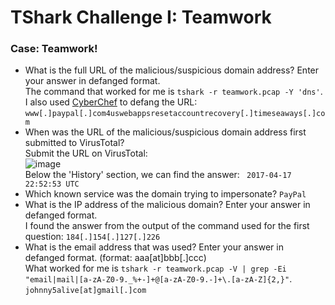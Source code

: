 # TShark Challenge I: Teamwork

### Case: Teamwork!
- What is the full URL of the malicious/suspicious domain address? Enter your answer in defanged format.<br />
The command that worked for me is `tshark -r teamwork.pcap -Y 'dns'`. I also used [CyberChef](https://gchq.github.io/CyberChef/) to defang the URL: `www[.]paypal[.]com4uswebappsresetaccountrecovery[.]timeseaways[.]com`
- When was the URL of the malicious/suspicious domain address first submitted to VirusTotal?<br />
Submit the URL on VirusTotal:<br />
![image](https://github.com/user-attachments/assets/a2122494-dc7a-41cf-80fa-da4bff2abb47)<br />
Below the 'History' section, we can find the answer: `
2017-04-17 22:52:53 UTC`
- Which known service was the domain trying to impersonate? `PayPal`
- What is the IP address of the malicious domain? Enter your answer in defanged format. <br />
I found the answer from the output of the command used for the first question: `184[.]154[.]127[.]226`
- What is the email address that was used? Enter your answer in defanged format. (format: aaa[at]bbb[.]ccc) <br />
What worked for me is `tshark -r teamwork.pcap -V | grep -Ei "email|mail|[a-zA-Z0-9._%+-]+@[a-zA-Z0-9.-]+\.[a-zA-Z]{2,}"`. <br />
`johnny5alive[at]gmail[.]com`
